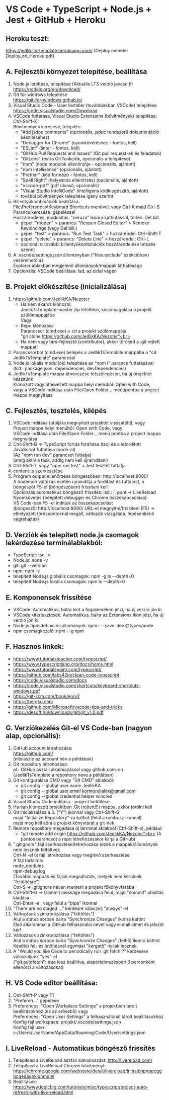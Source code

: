 # VS Code + TypeScript + Node.js + Jest + GitHub + Heroku

## Heroku teszt:

https://jedlik-ts-template.herokuapp.com/ (Deploy menete: Deploy_on_Heroku.pdf)

## A. Fejlesztői környezet telepítése, beállítása

1.  Node.js letöltése, telepítése (Aktuális LTS verzió javasolt!)<br>
    https://nodejs.org/en/download/
2.  Git for windows telepítése<br>
    https://git-for-windows.github.io/
3.  Visual Studio Code - User Installer (továbbiakban VSCode) telepítése<br>
    https://code.visualstudio.com/Download
4.  VSCode futtatása, Visual Studio Extensions (bővítmények) telepítése: Ctrl-Shift-X<br>
    Bővítmények keresése, telepítés:<br>
    -   "Add jsdoc comments" (opcionális, jsdoc rendszerű dokumentáció készítéséhez)
    -   "Debugger for Chrome" (nyomkövetéshez - fontos, kell)
    -   "ESLint" (linter - fontos, kell)
    -   "GitHub Pull Requests and Issues" (Git pull request-ek és feladatok)
    -   "GitLens" (extra Git funkciók, opcionális a telepítése)
    -   "npm" (node modulok ellenőrzője - opcionális, ajánlott)
    -   "npm Intellisense" (opcionális, ajánlott)
    -   "Prettier" (kód formázó - fontos, kell)
    -   "Spell Right" (helyesírás ellenőrzés) (opcionális, ajánlott)
    -   "vscode-pdf" (pdf olvasó, opcionális)
    -   "Visual Studio IntelliCode" (intelligens kódkiegészítő, ajánlott)
    -   további bővítmények telepítése igény szerint
5.  Billentyűkombinációk beállítása:<br>
    File\Preferences\Keyboard Shortcuts menüvel, vagy Ctrl-K majd Ctrl-S<br>
    Parancs keresése: gépeléssel<br>
    Hozzárendelés, módosítás: "ceruza" ikonra kattintással, törlés: Del bill.<br>
    -   gépel: "reopen" > parancs: "Reopen Closed Editor" > Remove Keybindings (vagy Del bill.)
    -   gépel: "test" > parancs: "Run Test Task" > hozzárendel: Ctrl-Shift-T
    -   gépel: "delete" > parancs: "Delete Line" > hozzárendel: Ctrl-L
    -   opcionális: további billentyűkombinációk hozzárendelése tetszés szerint
6.  A .vscode/settings.json állományban ("files.exclude" szekcióban) vezérelhető az<br>
    Explorer ablakban megjelenő állományok/mappák láthatósága
7.  Opcionális: VSCode beállítása: lsd. az oldal végén

## B. Projekt előkészítése (inicializálása)

1.  https://github.com/JedlikKA/Nezoter<br>
    -   Ha nem akarsz klónozni:<br>
        JedlikTsTemplate-master.zip letöltése, kicsomagolása a projekt szülőmappájába<br>
        Vagy:<br>
    -   Repo klónozása<br>
        Parancssor (cmd.exe)-> cd a projekt szülőmappája<br>
        "git clone https://github.com/JedlikKA/Nezoter"<br>
    -   Ha nem vagy társ-fejlesztő (contributor), akkor töröljed a .git rejtett mappát!
2.  Parancssorból (cmd.exe) belépés a JedlikTsTemplate mappába a "cd JedlikTsTemplate" paranccsal
3.  Node.js lokális modul(ok) telepítése az "npm i" parancs futtatásával<br>
    (lsd.: package.json: dependencies, devDependencies)
4.  JedlikTsTemplate mappa átnevezése tetszőlegesen, ha új projektet készítünk<br>
    Klónozott vagy átnevezett mappa helyi menüből: Open with Code,<br>
    vagy a VSCode indítása után File/Open Folder... menüpontba a project mappa megnyitása<br>

## C. Fejlesztés, tesztelés, kilépés

1.  VSCode indítása (utoljára megnyitott projektet visszatölti), vagy<br>
    Project mappa helyi menüből: Open with Code, vagy<br>
    VSCode indítása után File/Open Folder... menü pontba a project mappa megnyitása
2.  Ctrl-Shift-B => TypeScript forrás fordítása (tsc) és a lefordított JavaScript futtatása (node-al)<br>
    (Az "npm run dev" parancsot futtatja)<br>
    (amig aktív a task, addig nem kell újraindítani)
3.  Ctrl-Shift-T, vagy "npm run test" a Jest tesztet futtatja<br>
4.  content.ts szerkesztése
5.  Program output ellenőrzése böngészőben: http://localhost:8080/<br>
    A nodemon változás esetén újraindítja a fordítást és futtatást, a böngészőt F5-el (böngészőben) frissíteni kell!<br>
    Opcionális automatikus böngésző frissítés: lsd.: I. pont -> LiveReload<br>
    Nyomkövetés (beépített debugger és Chrome összekapcsolása):<br>
    VS Code-ban F5 -el indítjuk az összekapcsolást<br>
    (böngészőt http://localhost:8080/ URL-el megnyitni/frissíteni (F5) -> elhelyezett töréspontoknál megáll, változók vizsgálata, lépésenkénti végrehajtás)

## D. Verziók és telepített node.js csomagok lekérdezése terminálablakból:

-   TypeScript: tsc -v
-   Node.js: node -v
-   git: git --version
-   npm: npm -v
-   telepített Node.js globális csomagok: npm -g ls --depth=0
-   telepített Node.js lokális csomagok: npm ls --depth=0

## E. Komponensek frissítése<br>

-   VSCode: Automatikus, balra lent a fogaskeréken jelzi, ha új verzió jön ki
-   VSCode kiterjesztések: Automatikus, balra az Extensions ikon jelzi, ha új verzió jön ki
-   Node.js típusdefiníciós állományok: npm i --save-dev @types/node
-   npm csomagkezelő: npm i -g npm

## F. Hasznos linkek:

-   https://www.tutorialsteacher.com/typescript/
-   https://www.typescriptlang.org/docs/home.html
-   https://www.tutorialspoint.com/typescript/
-   https://github.com/labs42io/clean-code-typescript
-   https://code.visualstudio.com/docs
-   https://code.visualstudio.com/shortcuts/keyboard-shortcuts-windows.pdf
-   https://git-scm.com/book/en/v2
-   https://heroku.com
-   https://github.com/Microsoft/vscode-tips-and-tricks
-   https://desoft.hu/downloads/git/git_v1.0.pdf

## G. Verziókezelés Git-el VS Code-ban (nagyon alap, opcionális):

1. GitHub account létrehozása:<br>
   https://github.com/<br>
   (nitslaszlo az account név a példában)
2. Git repository létrehozása:<br>
   pl.: GitHub asztali alkalmazással vagy github.com-on<br>
   (JedlikTsTemplate a repository neve a példában)
3. Git konfigurálása CMD vagy "Git CMD" ablakból:
    - git config --global user.name JedlikKA
    - git config --global user.email kormondialex@gmail.com
    - git config --global credential.helper wincred
4. Visual Studio Code indítása - project betöltése
5. Ha van klónozott projektben .Git (rejtett!!!) mappa, akkor törölni kell
6. Git inicializálása a 3. ("Y") ikonnal vagy Ctrl-Shift-G<br>
   majd "Initialize Repository"-ra kattint (felül a rombusz ikonnal)<br>
   majd meg kell adni a projekt könyvtárát a git-nek
7. Remote repository megadása új terminál ablakból (Ctrl-Shift-ö), például:
    - "git remote add origin https://github.com/JedlikKA/Nezoter"<br>
      (A pontos parancsot a repo létrehozásakor kiírja a GitHub)
8. ".gitignore" fájl szerkesztése/létrehozása (ezek a mappák/állományok nem lesznek feltöltve):<br>
   Ctrl-N -el új fájl létrehozása vagy meglévő szerkesztése<br>
   A fájl tartalma:<br>
   node_modules<br>
   npm-debug.log<br>
   (További mappák és fájlok megadhatók, melyek nem kerülnek "feltöltésre")<br>
   Ctrl-S -> .gitignore néven menteni a projekt főkönyvtárába
9. Ctrl-Shift-G -> Commit message megadása felül, majd "commit" utasítás kiadása<br>
   Ctrl-Enter -el, vagy felül a "pipa" ikonnal<br>
10. "There are no staged ..." kérdésre válaszolj "always"-el
11. Változások szinkronizálása ("feltöltés")<br>
    Alul a státus sorban balra "Synchronize Changes" ikonra kattint<br>
    Első alkalommal a GitHub felhasználói nevet vagy e-mail címet és jelszót kér!
12. Változások szinkronizálása ("feltöltés")<br>
    Alul a státus sorban balra "Synchronize Changes" (felhő) ikonra kattint<br>
    Később fel- és letöltésnél egymást "kergető" nyilak lesznek.
13. A "Would you like Code to periodically run 'git fetch'?" kérdésére válaszoljunk "yes"-el<br>
    ("git.autofetch": true lesz beállítva, alapértelmezésben 3 percenként ellenőrzi a változásokat)

## H. VS Code editor beállítása:

1. Ctrl-Shift-P vagy F1
2. "Preferen..." gépelése
3. Preferences: "Open Workplace Settings" a projektben tárolt beállításokhoz (ez az erősebb) vagy<br>
   Preferences: "Open User Settings" a felhasználónál tárolt beállításokhoz<br>
   Konfig fájl workspace: projekt/.vscode/settings.json<br>
   Konfig fájl user: c:/Users/UserName/AppData/Roaming/Code/User/settings.json

## I. LiveReload - Automatikus böngésző frissítés

1. Telepítsed a LiveReload asztali alakalmazást: http://livereload.com/
2. Telepítsed a LiveReload Chrome bővítményt:<br>
   https://chrome.google.com/webstore/detail/livereload/jnihajbhpnppcggbcgedagnkighmdlei
3. Beállítások:<br>
   https://www.logicbig.com/tutorials/misc/typescript/project-auto-refresh-with-live-reload.html
